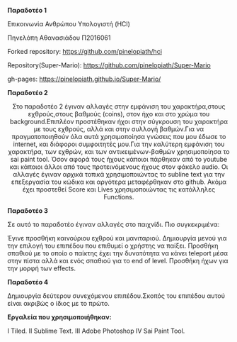 <b> Παραδοτέο 1 </b>


Επικοινωνία Ανθρώπου Υπολογιστή (HCI)

Πηνελόπη Αθανασιάδου Π2016061

Forked repository: https://github.com/pinelopiath/hci

Repository(Super-Mario): https://github.com/pinelopiath/Super-Mario

gh-pages: https://pinelopiath.github.io/Super-Mario/


<b> Παραδοτέο 2 </b>

<center>Στο παραδοτέο 2 έγιναν αλλαγές στην εμφάνιση του χαρακτήρα,στους εχθρούς,στους βαθμούς (coins),  
στον ήχο και στο χρώμα του background.Επιπλέον προστέθηκαν ήχοι στην σύγκρουση του χαρακτήρα με τους εχθρούς,
αλλά και στην συλλογή βαθμών.Για να πραγματοποιηθούν όλα αυτά χρησιμοποίησα γνώσεις που μου έδωσε το internet,
και διάφοροι συμφοιτητές μου.Για την καλύτερη εμφάνιση του χαρακτήρα, των εχθρών, και των αντικειμένων-βαθμών χρησιμοποίησα το sai paint tool.
Όσον αφορά τους ήχους κάποιοι πάρθηκαν από το youtube και κάποιοι άλλοι από τους προτεινόμενους ήχους στον φάκελο audio.
Οι αλλαγές έγιναν αρχικά τοπικά χρησιμοποιώντας το subline text για την επεξεργασία του κώδικα και αργότερα μεταφέρθηκαν στο github.
Ακόμα έχει προστεθεί Score και Lives χρησιμοποιώντας τις κατάλληλες Functions.</center>

<b> Παραδοτέο 3 </b>

Σε αυτό το παραδοτέο έγιναν αλλαγές στο παιχνίδι. Πιο συγκεκριμένα:

Έγινε προσθήκη καινούριου εχθρού και μανιταριού.
Δημιουργία μενού για την επιλογή του επιπέδου που επιθυμεί ο χρήστης να παίξει.
Προσθήκη σπαθιού με το οποίο ο παίκτης έχει την δυνατότητα να κάνει teleport μέσα στην πίστα αλλά και ενός σπαθιού για το end of level.
Προσθήκη ήχων για την μορφή των effects.

<b> Παραδοτέο 4 </b>

Δημιουργία δεύτερου συνεχόμενου επιπέδου.Σκοπός του επιπέδου αυτού είναι ακριβώς ο ίδιος με το πρώτο. 

<b> Εργαλεία που χρησιμοποιήθηκαν: </b>

Ι   Tiled.
II  Sublime Text.
III Adobe Photoshop
IV  Sai Paint Tool.
